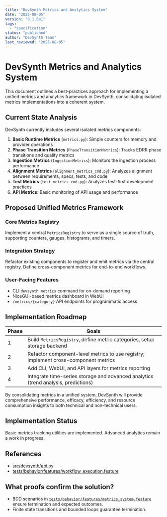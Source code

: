 ```yaml
---
title: "DevSynth Metrics and Analytics System"
date: "2025-08-05"
version: "0.1.0a1"
tags:
  - "specification"
status: "published"
author: "DevSynth Team"
last_reviewed: "2025-08-05"
---
```


# DevSynth Metrics and Analytics System

This document outlines a best-practices approach for implementing a unified metrics and analytics framework in DevSynth, consolidating isolated metrics implementations into a coherent system.

## Current State Analysis

DevSynth currently includes several isolated metrics components:

1. **Basic Runtime Metrics** (`metrics.py`): Simple counters for memory and provider operations
2. **Phase Transition Metrics** (`PhaseTransitionMetrics`): Tracks EDRR phase transitions and quality metrics
3. **Ingestion Metrics** (`IngestionMetrics`): Monitors the ingestion process performance
4. **Alignment Metrics** (`alignment_metrics_cmd.py`): Analyzes alignment between requirements, specs, tests, and code
5. **Test Metrics** (`test_metrics_cmd.py`): Analyzes test-first development practices
6. **API Metrics**: Basic monitoring of API usage and performance

## Proposed Unified Metrics Framework

### Core Metrics Registry

Implement a central `MetricsRegistry` to serve as a single source of truth, supporting counters, gauges, histograms, and timers.

### Integration Strategy

Refactor existing components to register and emit metrics via the central registry. Define cross-component metrics for end-to-end workflows.

### User-Facing Features

- CLI `devsynth metrics` command for on-demand reporting
- NiceGUI-based metrics dashboard in WebUI
- `/metrics/{category}` API endpoints for programmatic access

## Implementation Roadmap

| Phase | Goals |
|-------|-------|
| 1 | Build `MetricsRegistry`, define metric categories, setup storage backend |
| 2 | Refactor component-level metrics to use registry; implement cross-component metrics |
| 3 | Add CLI, WebUI, and API layers for metrics reporting |
| 4 | Integrate time-series storage and advanced analytics (trend analysis, predictions) |

By consolidating metrics in a unified system, DevSynth will provide comprehensive performance, efficacy, efficiency, and resource consumption insights to both technical and non-technical users.
## Implementation Status

Basic metrics tracking utilities are implemented. Advanced analytics remain a
work in progress.

## References

- [src/devsynth/api.py](../../src/devsynth/api.py)
- [tests/behavior/features/workflow_execution.feature](../../tests/behavior/features/workflow_execution.feature)

## What proofs confirm the solution?
- BDD scenarios in [`tests/behavior/features/metrics_system.feature`](../../tests/behavior/features/metrics_system.feature) ensure termination and expected outcomes.
- Finite state transitions and bounded loops guarantee termination.
